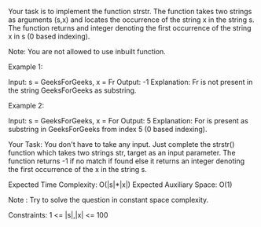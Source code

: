 Your task is to implement the function strstr. The function takes two strings as arguments (s,x) and  locates the occurrence of the string x in the string s. The function returns and integer denoting the first occurrence of the string x in s (0 based indexing).

Note: You are not allowed to use inbuilt function.

 

Example 1:

Input:
s = GeeksForGeeks, x = Fr
Output: -1
Explanation: Fr is not present in the
string GeeksForGeeks as substring.
 

Example 2:

Input:
s = GeeksForGeeks, x = For
Output: 5
Explanation: For is present as substring
in GeeksForGeeks from index 5 (0 based
indexing).
 

Your Task:
You don't have to take any input. Just complete the strstr() function which takes two strings str, target as an input parameter. The function returns -1 if no match if found else it returns an integer denoting the first occurrence of the x in the string s.

 

Expected Time Complexity: O(|s|*|x|)
Expected Auxiliary Space: O(1)

Note : Try to solve the question in constant space complexity.

 

Constraints:
1 <= |s|,|x| <= 100

